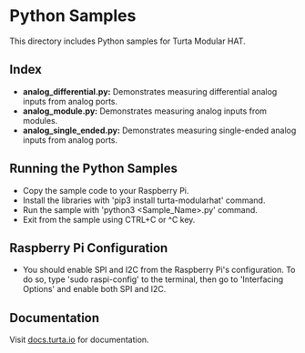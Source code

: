 # Python Samples
This directory includes Python samples for Turta Modular HAT.

## Index
* __analog_differential.py:__ Demonstrates measuring differential analog inputs from analog ports.
* __analog_module.py:__ Demonstrates measuring analog inputs from modules.
* __analog_single_ended.py:__ Demonstrates measuring single-ended analog inputs from analog ports.

## Running the Python Samples
* Copy the sample code to your Raspberry Pi.
* Install the libraries with 'pip3 install turta-modularhat' command.
* Run the sample with 'python3 <Sample_Name>.py' command.
* Exit from the sample using CTRL+C or ^C key.

## Raspberry Pi Configuration
* You should enable SPI and I2C from the Raspberry Pi's configuration. To do so, type 'sudo raspi-config' to the terminal, then go to 'Interfacing Options' and enable both SPI and I2C.

## Documentation
Visit [docs.turta.io](https://docs.turta.io) for documentation.
